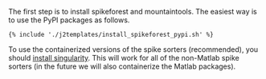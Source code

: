 The first step is to install spikeforest and mountaintools. The easiest way is to use
the PyPI packages as follows.

```
{% include './j2templates/install_spikeforest_pypi.sh' %}
```

To use the containerized versions of the spike sorters (recommended), you should
[install
singularity](https://www.sylabs.io/guides/3.0/user-guide/quick_start.html#quick-installation-steps).
This will work for all of the non-Matlab spike sorters (in the future we will
also containerize the Matlab packages).